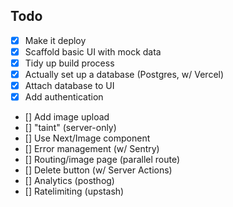 ## Todo

- [x] Make it deploy
- [x] Scaffold basic UI with mock data
- [x] Tidy up build process
- [x] Actually set up a database (Postgres, w/ Vercel)
- [x] Attach database to UI 
- [x] Add authentication
- [] Add image upload
- [] "taint" (server-only)
- [] Use Next/Image component
- [] Error management (w/ Sentry)
- [] Routing/image page (parallel route)
- [] Delete button (w/ Server Actions)
- [] Analytics (posthog)
- [] Ratelimiting (upstash)
